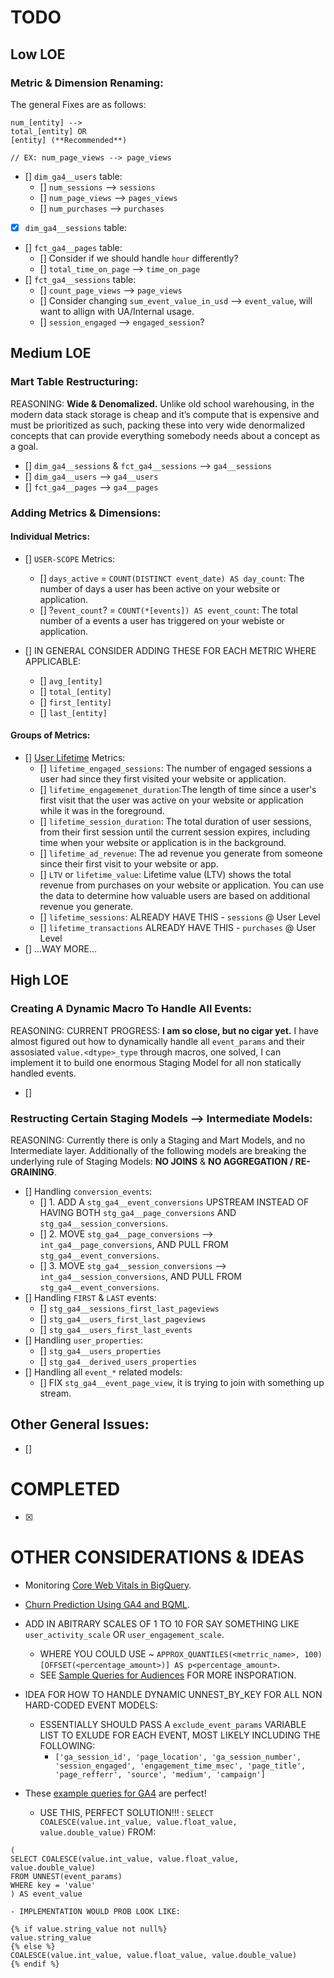 # TODO
## Low LOE
### Metric & Dimension Renaming:
The general Fixes are as follows:
```
num_[entity] --> 
total_[entity] OR
[entity] (**Recommended**)

// EX: num_page_views --> page_views
```
- [] `dim_ga4__users` table:
	- [] `num_sessions` --> `sessions`
	- [] `num_page_views` --> `pages_views`
	- [] `num_purchases` --> `purchases`
- [x] `dim_ga4__sessions` table:
- [] `fct_ga4__pages` table:
	- []  Consider if we should handle `hour` differently?
	- [] `total_time_on_page` --> `time_on_page`
- [] `fct_ga4__sessions` table:
	- [] `count_page_views` --> `page_views`
	- [] Consider changing `sum_event_value_in_usd` --> `event_value`, will want to allign with UA/Internal usage.
	- [] `session_engaged` --> `engaged_session`?

## Medium LOE
### Mart Table Restructuring:
REASONING: **Wide & Denomalized.** Unlike old school warehousing, in the modern data stack storage is cheap and it’s compute that is expensive and must be prioritized as such, packing these into very wide denormalized concepts that can provide everything somebody needs about a concept as a goal.
- [] `dim_ga4__sessions` & `fct_ga4__sessions` --> `ga4__sessions`
- [] `dim_ga4__users` --> `ga4__users`
- [] `fct_ga4__pages` --> `ga4__pages`

### Adding Metrics & Dimensions:
#### Individual Metrics:
- [] `USER-SCOPE` Metrics:
	- [] `days_active` = `COUNT(DISTINCT event_date) AS day_count`: The number of days a user has been active on your website or application.
	- [] ?`event_count`? = `COUNT(*[events]) AS event_count`: The total number of a events a user has triggered on your webiste or application.

- [] IN GENERAL CONSIDER ADDING THESE FOR EACH METRIC WHERE APPLICABLE:
	- [] `avg_[entity]`
	- [] `total_[entity]`
	- [] `first_[entity]`
	- [] `last_[entity]`

#### Groups of Metrics:
- [] [User Lifetime](https://support.google.com/analytics/answer/9143382) Metrics:
	- [] `lifetime_engaged_sessions`: The number of engaged sessions a user had since they first visited your website or application.
	- [] `lifetime_engagemenet_duration`:The length of time since a user's first visit that the user was active on your website or application while it was in the foreground.
	- [] `lifetime_session_duration`: The total duration of user sessions, from their first session until the current session expires, including time when your website or application is in the background.
	- [] `lifetime_ad_revenue`: The ad revenue you generate from someone since their first visit to your website or app.
	- [] `LTV` or `lifetime_value`: Lifetime value (LTV) shows the total revenue from purchases on your website or application. You can use the data to determine how valuable users are based on additional revenue you generate.
	- [] `lifetime_sessions`: ALREADY HAVE THIS - `sessions` @ User Level
	- [] `lifetime_transactions` ALREADY HAVE THIS - `purchases` @ User Level
- [] ...WAY MORE...

## High LOE
### Creating A Dynamic Macro To Handle All Events:
REASONING: 
CURRENT PROGRESS: **I am so close, but no cigar yet.** I have almost figured out how to dynamically handle all `event_params` and their assosiated `value.<dtype>_type` through macros, one solved, I can implement it to build one enormous Staging Model for all non statically handled events.
- [] 

### Restructing Certain Staging Models --> Intermediate Models:
REASONING: Currently there is only a Staging and Mart Models, and no Intermediate layer. Additionally of the following models are breaking the underlying rule of Staging Models: **NO JOINS** & **NO AGGREGATION / RE-GRAINING**.
- [] Handling `conversion_events`:
	- [] 1. ADD A `stg_ga4__event_conversions` UPSTREAM INSTEAD OF HAVING BOTH `stg_ga4__page_conversions` AND `stg_ga4__session_conversions`.
	- [] 2. MOVE `stg_ga4__page_conversions` --> `int_ga4__page_conversions`, AND PULL FROM `stg_ga4__event_conversions`.
	- [] 3. MOVE `stg_ga4__session_conversions` --> `int_ga4__session_conversions`, AND PULL FROM `stg_ga4__event_conversions`.
- [] Handling `FIRST` & `LAST` events:
	- [] `stg_ga4__sessions_first_last_pageviews`
	- [] `stg_ga4__users_first_last_pageviews`
	- [] `stg_ga4__users_first_last_events`
- [] Handling `user_properties`:
	- [] `stg_ga4__users_properties`
	- [] `stg_ga4__derived_users_properties`
- [] Handling all `event_*` related models:
	- [] FIX `stg_ga4__event_page_view`, it is trying to join with something up stream.

## Other General Issues:
- [] 


# COMPLETED
- [x]


# OTHER CONSIDERATIONS & IDEAS
- Monitoring [Core Web Vitals in BigQuery](https://web.dev/vitals-ga4/).
- [Churn Prediction Using GA4 and BQML](https://cloud.google.com/blog/topics/developers-practitioners/churn-prediction-game-developers-using-google-analytics-4-ga4-and-bigquery-ml).
- ADD IN ABITRARY SCALES OF 1 TO 10 FOR SAY SOMETHING LIKE `user_activity_scale` OR `user_engagement_scale`.
	- WHERE YOU COULD USE ~ `APPROX_QUANTILES(<metrric_name>, 100)[OFFSET(<percentage_amount>)] AS p<percentage_amount>`.
	- SEE [Sample Queries for Audiences](https://support.google.com/analytics/answer/9037342?hl=en&ref_topic=9359001#zippy=%2Cin-this-article) FOR MORE INSPORATION.
- IDEA FOR HOW TO HANDLE DYNAMIC UNNEST_BY_KEY FOR ALL NON HARD-CODED EVENT MODELS:
	- ESSENTIALLY SHOULD PASS A `exclude_event_params` VARIABLE LIST TO EXLUDE FOR EACH EVENT, MOST LIKELY INCLUDING THE FOLLOWING: 
		- `['ga_session_id', 'page_location', 'ga_session_number', 'session_engaged', 'engagement_time_msec', 'page_title', 'page_refferr', 'source', 'medium', 'campaign']`

- These [example queries for GA4](https://developers.google.com/analytics/bigquery/basic-queries) are perfect!
	- USE THIS, PERFECT SOLUTION!!! : `SELECT COALESCE(value.int_value, value.float_value, value.double_value)` FROM:
```
(
SELECT COALESCE(value.int_value, value.float_value, value.double_value)
FROM UNNEST(event_params)
WHERE key = 'value'
) AS event_value
```
	- IMPLEMENTATION WOULD PROB LOOK LIKE:
```
{% if value.string_value not null%}
value.string_value
{% else %}
COALESCE(value.int_value, value.float_value, value.double_value)
{% endif %}
```